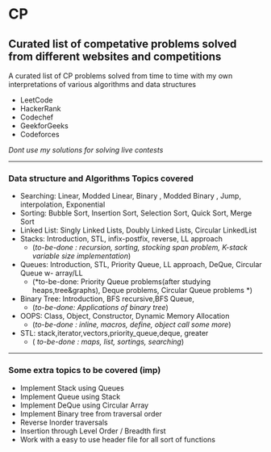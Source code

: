 # CP
Curated list of competative problems solved from different websites and competitions
----------
A curated list of CP problems solved from time to time with my own interpretations of various algorithms and data structures

- LeetCode
- HackerRank
- Codechef
- GeekforGeeks
- Codeforces

*Dont use my solutions for solving live contests*

----------
### Data structure and Algorithms Topics covered

- Searching:  Linear, Modded Linear, Binary , Modded Binary , Jump, interpolation, Exponential 
- Sorting:  Bubble Sort, Insertion Sort, Selection Sort, Quick Sort, Merge Sort
- Linked List: Singly Linked Lists, Doubly Linked Lists, Circular LinkedList
- Stacks: Introduction, STL, infix-postfix, reverse, LL approach 
	- (*to-be-done : recursion, sorting, stocking span problem, K-stack variable size implementation*)
- Queues: Introduction, STL, Priority Queue, LL approach, DeQue, Circular Queue w- array/LL 
	- (*to-be-done: Priority Queue problems(after studying heaps,tree&graphs), Deque problems, Circular Queue problems *)
- Binary Tree: Introduction, BFS recursive,BFS Queue,
	- (*to-be-done: Applications of binary tree*)
- OOPS: Class, Object, Constructor, Dynamic Memory Allocation  
	- (*to-be-done : inline, macros, define, object call some more*) 
- STL: stack,iterator,vectors,priority_queue,deque, greater 
	- ( *to-be-done : maps, list, sortings, searching*)


----------
### Some extra topics to be covered (imp)
- Implement Stack using Queues
- Implement Queue using Stack
- Implement DeQue using Circular Array
- Implement Binary tree from traversal order
- Reverse Inorder traversals
- Insertion through Level Order / Breadth first
- Work with a easy to use header file for all sort of functions

